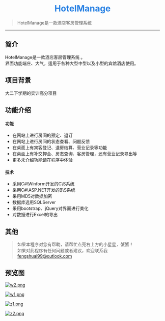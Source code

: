 <h1 align='center'><font color='#2780e3'>  HotelManage </font></h1>

> HotelManage是一款酒店客房管理系统
------------------------------
## 简介
HotelManage是一款酒店客房管理系统 。  
界面功能端庄、大气，适用于各种大型中型以及小型的宾馆酒店使用。  
## 项目背景
大二下学期的实训高分项目
## 功能介绍
#### 功能
+ 在网站上进行房间的预定、退订
+ 在网站上进行房间的状态查看、问题反馈
+ 在桌面上有宾客登记、退房结算、营业记录等功能
+ 在桌面上有补交押金、房态查询、客房管理，还有营业记录导出等
+ 更多未介绍功能请在程序中体验
#### 技术
+ 采用C#\Winform开发的C\S系统  
+ 采用C#\ASP.NET开发的B\S系统
+ 采用MD5对数据加密  
+ 数据库选用SQLServer
+ 采用bootstrap、jQuery对界面进行美化  
+ 对数据进行Excel的导出


## 其他
> 如果本程序对您有帮助，请帮忙点亮右上方的小星星，蟹蟹！  
> 如果对此程序有任何问题或者建议，欢迎联系我 <fengshuai99@outlook.com>
## 预览图

[![w2.png](https://i.loli.net/2019/08/01/5d4296ee1f24080165.png)](https://i.loli.net/2019/08/01/5d4296ee1f24080165.png)

[![w1.png](https://i.loli.net/2019/08/01/5d4296bc6caa838588.png)](https://i.loli.net/2019/08/01/5d4296bc6caa838588.png)

[![z1.png](https://i.loli.net/2019/08/01/5d4297603ea1051009.png)](https://i.loli.net/2019/08/01/5d4297603ea1051009.png)

[![z2.png](https://i.loli.net/2019/08/01/5d42977dcc3fb66306.png)](https://i.loli.net/2019/08/01/5d42977dcc3fb66306.png)
